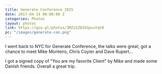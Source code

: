 ```yaml
---
title: Generate Conference 2015
date: 2017-04-14 00:00:00 Z
categories: Photos
layout: photos
link: https://goo.gl/photos/3MZ1SZ83SGpvuYqY8
pc: "/images/generate-con.png"
---
```


I went back to NYC for Generate Conference, the talks were great, got a chance to meet Mike Monteiro, Chris Coyier and Dave Rupert...

I got a signed copy of "You are my favorite Client" by Mike and made some Danish friends. Overall a great trip.
